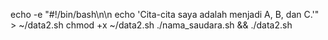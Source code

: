 echo -e "#!/bin/bash\n\n echo 'Cita-cita saya adalah menjadi A, B, dan C.'" > ~/data2.sh
chmod +x ~/data2.sh
./nama_saudara.sh && ./data2.sh
